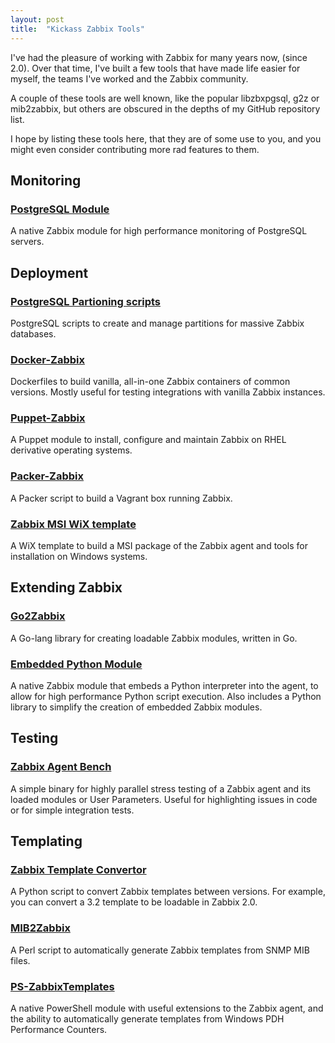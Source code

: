```yaml
---
layout: post
title:  "Kickass Zabbix Tools"
---
```


I've had the pleasure of working with Zabbix for many years now, (since 2.0).
Over that time, I've built a few tools that have made life easier for myself,
the teams I've worked and the Zabbix community.

A couple of these tools are well known, like the popular libzbxpgsql, g2z or
mib2zabbix, but others are obscured in the depths of my GitHub repository
list.

I hope by listing these tools here, that they are of some use to you, and you
might even consider contributing more rad features to them.


## Monitoring

### [PostgreSQL Module](https://github.com/cavaliercoder/libzbxpgsql)

A native Zabbix module for high performance monitoring of PostgreSQL servers.

## Deployment

### [PostgreSQL Partioning scripts](https://github.com/cavaliercoder/zabbix-pgsql-partitioning)

PostgreSQL scripts to create and manage partitions for massive Zabbix databases.

### [Docker-Zabbix](https://github.com/cavaliercoder/docker-zabbix)

Dockerfiles to build vanilla, all-in-one Zabbix containers of common versions.
Mostly useful for testing integrations with vanilla Zabbix instances.

### [Puppet-Zabbix](https://github.com/cavaliercoder/puppet-zabbix)

A Puppet module to install, configure and maintain Zabbix on RHEL derivative
operating systems.

### [Packer-Zabbix](https://github.com/cavaliercoder/packer-zabbix)

A Packer script to build a Vagrant box running Zabbix.

### [Zabbix MSI WiX template](https://github.com/cavaliercoder/zabbix-msi)

A WiX template to build a MSI package of the Zabbix agent and tools for
installation on Windows systems.

## Extending Zabbix

### [Go2Zabbix](https://github.com/cavaliercoder/g2z)

A Go-lang library for creating loadable Zabbix modules, written in Go.

### [Embedded Python Module](https://github.com/cavaliercoder/libzbxpython)

A native Zabbix module that embeds a Python interpreter into the agent, to allow
for high performance Python script execution. Also includes a Python library to
simplify the creation of embedded Zabbix modules.

## Testing

### [Zabbix Agent Bench](https://github.com/cavaliercoder/zabbix_agent_bench)

A simple binary for highly parallel stress testing of a Zabbix agent and its
loaded modules or User Parameters. Useful for highlighting issues in code or
for simple integration tests.


## Templating

### [Zabbix Template Convertor](https://github.com/cavaliercoder/zabbix-template-convertor)

A Python script to convert Zabbix templates between versions. For example, you
can convert a 3.2 template to be loadable in Zabbix 2.0.

### [MIB2Zabbix](https://github.com/cavaliercoder/mib2zabbix)

A Perl script to automatically generate Zabbix templates from SNMP MIB files.

### [PS-ZabbixTemplates](https://github.com/cavaliercoder/ZabbixTemplates)

A native PowerShell module with useful extensions to the Zabbix agent, and the
ability to automatically generate templates from Windows PDH Performance
Counters.
